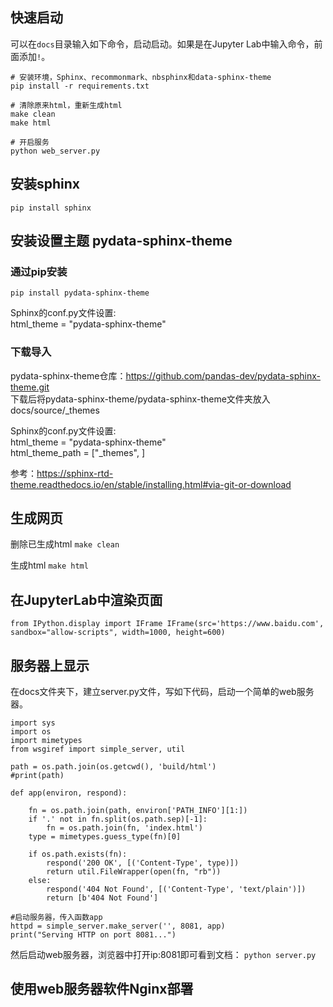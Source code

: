## 快速启动
可以在`docs`目录输入如下命令，启动启动。如果是在Jupyter Lab中输入命令，前面添加`!`。
```
# 安装环境，Sphinx、recommonmark、nbsphinx和data-sphinx-theme
pip install -r requirements.txt

# 清除原来html，重新生成html
make clean
make html

# 开启服务
python web_server.py
```

## 安装sphinx
`pip install sphinx`

## 安装设置主题 pydata-sphinx-theme

### 通过pip安装
`pip install pydata-sphinx-theme`

Sphinx的conf.py文件设置:    
html_theme = "pydata-sphinx-theme" 

### 下载导入
pydata-sphinx-theme仓库：https://github.com/pandas-dev/pydata-sphinx-theme.git   
下载后将pydata-sphinx-theme/pydata-sphinx-theme文件夹放入docs/source/_themes

Sphinx的conf.py文件设置:    
html_theme = "pydata-sphinx-theme"    
html_theme_path = ["_themes", ]    

参考：https://sphinx-rtd-theme.readthedocs.io/en/stable/installing.html#via-git-or-download


## 生成网页

删除已生成html
`make clean`

生成html
`make html`


## 在JupyterLab中渲染页面
`from IPython.display import IFrame
IFrame(src='https://www.baidu.com', sandbox="allow-scripts", width=1000, height=600)`


## 服务器上显示
在docs文件夹下，建立server.py文件，写如下代码，启动一个简单的web服务器。
```
import sys
import os
import mimetypes
from wsgiref import simple_server, util

path = os.path.join(os.getcwd(), 'build/html')
#print(path)

def app(environ, respond):

    fn = os.path.join(path, environ['PATH_INFO'][1:])
    if '.' not in fn.split(os.path.sep)[-1]:
        fn = os.path.join(fn, 'index.html')
    type = mimetypes.guess_type(fn)[0]

    if os.path.exists(fn):
        respond('200 OK', [('Content-Type', type)])
        return util.FileWrapper(open(fn, "rb"))
    else:
        respond('404 Not Found', [('Content-Type', 'text/plain')])
        return [b'404 Not Found']

#启动服务器，传入函数app
httpd = simple_server.make_server('', 8081, app)
print("Serving HTTP on port 8081...")
```

然后启动web服务器，浏览器中打开ip:8081即可看到文档：
 `python server.py`
 
## 使用web服务器软件Nginx部署
